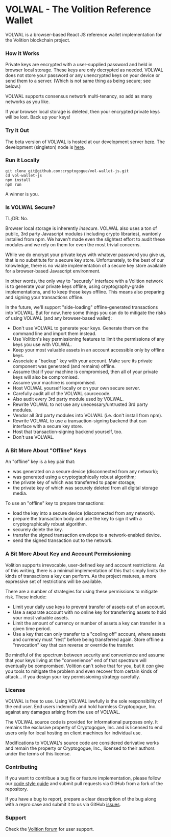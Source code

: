 # VOLWAL - The Volition Reference Wallet

VOLWAL is a browser-based React JS reference wallet implementation for the Volition blockchain project.

### How it Works

Private keys are encrypted with a user-supplied password and held in browser local storage. These keys are only decrypted as needed. VOLWAL does not store your password or any unencrypted keys on your device or send them to a server. (Which is not same thing as being secure; see below.)

VOLWAL supports consensus network multi-tenancy, so add as many networks as you like.

If your browser local storage is deleted, then your encrypted private keys will be lost. Back up your keys!

### Try it Out

The beta version of VOLWAL is hosted at our development server [here](https://beta.volwal.com). The development (singleton) node is [here](https://volition-node-beta.pancakehermit.com).

### Run it Locally

```
git clone git@github.com:cryptogogue/vol-wallet-js.git
cd vol-wallet-js
npm install
npm run
```

A winner is you.

### Is VOLWAL Secure?

TL;DR: No.

Browser local storage is inherently *insecure*. VOLWAL also uses a ton of public, 3rd party Javascript modules (including crypto libraries), wantonly installed from npm. We haven't made even the slightest effort to audit these modules and we rely on them for even the most trivial concerns.

While we do encrypt your private keys with whatever password you give us, that is no substitute for a secure key store. Unfortunately, to the best of our knowledge, there is no viable implementation of a secure key store available for a browser-based Javascript environment.

In other words, the only way to "securely" interface with a Volition network is to generate your private keys offline, using cryptography-grade implementations, and to keep those keys offline. This means also preparing and signing your transactions offline.

In the future, we'll support "side-loading" offline-generated transactions into VOLWAL. But for now, here some things you can do to mitigate the risks of using VOLWAL (and any browser-based wallet):

- Don't use VOLWAL to generate your keys. Generate them on the command line and import them instead.
- Use Volition's key permissioning features to limit the permissions of any keys you use with VOLWAL.
- Keep your most valuable assets in an account accessible only by offline keys.
- Associate a "backup" key with your account. Make sure its private component was generated (and remains) offline.
- Assume that if your machine is compromised, then all of your private keys will also be compromised.
- Assume your machine is compromised.
- Host VOLWAL yourself locally or on your own secure server.
- Carefully audit all of the VOLWAL sourcecode.
- Also audit every 3rd party module used by VOLWAL.
- Rewrite VOLWAL to not use any unecessary/untrusted 3rd party modules.
- Vendor all 3rd party modules into VOLWAL (i.e. don't install from npm).
- Rewrite VOLWAL to use a transaction-signing backend that can interface with a secure key store.
- Host that transaction-signing backend yourself, too.
- Don't use VOLWAL.

### A Bit More About "Offline" Keys

An "offline" key is a key pair that:
- was generated on a secure device (disconnected from any network);
- was generated using a cryptogtaphically robust algorithm;
- the private key of which was transferred to paper storage;
- the private key of which was securely deleted from all digital storage media.

To use an "offline" key to prepare transactions:
- load the key into a secure device (disconnected from any network).
- prepare the transaction body and use the key to sign it with a cryptographically robust algorithm.
- securely delete the key.
- transfer the signed transaction envelope to a network-enabled device.
- send the signed transaction out to the network.

### A Bit More About Key and Account Permissioning

Volition supports irrevocable, user-defined key and account restrictions. As of this writing, there is a minimal implementation of this that simply limits the kinds of transactions a key can perform. As the project matures, a more expressive set of restrictions will be available.

There are a number of strategies for using these permissions to mitigate risk. These include:
- Limit your daily use keys to prevent transfer of assets out of an account.
- Use a separate account with no online key for transferring assets to hold your most valuable assets.
- Limit the amount of currency or number of assets a key can transfer in a given time period.
- Use a key that can only transfer to a "cooling off" account, where assets and currency must "rest" before being transferred again. Store offline a "revocation" key that can reverse or override the transfer.

Be mindful of the spectrum between security and convenience and assume that your keys living at the "convenience" end of that spectrum will eventually be compromised. Volition can't solve that for you, but it *can* give you tools to mitigate the problem and even recover from certain kinds of attack... if you design your key permissioning strategy carefully.

### License

VOLWAL is free to use. Using VOLWAL lawfully is the sole responsibility of the end user. End users indemnify and hold harmless Cryptogogue, Inc. against any damages arising from the use of VOLWAL.

The VOLWAL source code is provided for informational purposes only. It remains the exclusive property of Cryptogogue, Inc. and is licensed to end users only for local hosting on client machines for individual use.

Modifications to VOLWAL's source code are considered derivative works and remain the property or Cryptogogue, Inc., licensed to their authors under the terms of this license.

### Contributing

If you want to contribue a bug fix or feature implementation, please follow our [code style guide](docs/js-code-style-guide.md) and submit pull requests via GitHub from a fork of the repository.

If you have a bug to report, prepare a clear description of the bug along with a repro case and submit it to us via GitHub [issues](https://github.com/cryptogogue/vol-wallet-js/issues).

### Support

Check the [Volition forum](https://community.volitionccg.com/) for user support.
